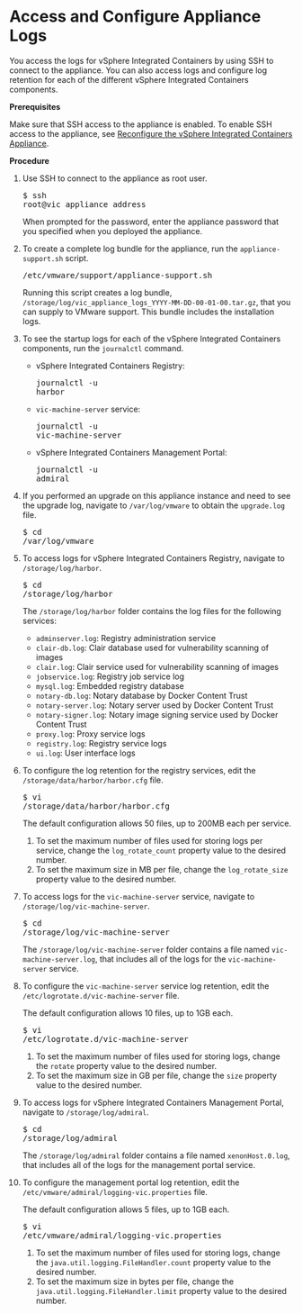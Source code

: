 # Access and Configure Appliance Logs #

You access the logs for vSphere Integrated Containers by using SSH to connect to the appliance. You can also access logs and configure log retention for each of the different vSphere Integrated Containers components.

**Prerequisites**

Make sure that SSH access to the appliance is enabled. To enable SSH access to the appliance, see [Reconfigure the vSphere Integrated Containers Appliance](reconfigure_appliance.md).

**Procedure**

1. Use SSH to connect to the appliance as root user.<pre>$ ssh root@vic_appliance_address</pre>When prompted for the password, enter the appliance password that you specified when you deployed the appliance.
2. To create a complete log bundle for the appliance, run the `appliance-support.sh` script.<pre>/etc/vmware/support/appliance-support.sh</pre>Running this script creates a log bundle, `/storage/log/vic_appliance_logs_YYYY-MM-DD-00-01-00.tar.gz`, that you can supply to VMware support. This bundle includes the installation logs.
3. To see the startup logs for each of the vSphere Integrated Containers components, run the `journalctl` command.

   - vSphere Integrated Containers Registry:<pre>journalctl -u harbor</pre>
   - `vic-machine-server` service:<pre>journalctl -u vic-machine-server</pre>
   - vSphere Integrated Containers Management Portal:<pre>journalctl -u admiral</pre>
4. If you performed an upgrade on this appliance instance and need to see the upgrade log, navigate to `/var/log/vmware` to obtain the `upgrade.log` file.<pre>$ cd /var/log/vmware</pre> 
4. To access logs for vSphere Integrated Containers Registry, navigate to `/storage/log/harbor`.<pre>$ cd /storage/log/harbor</pre>The `/storage/log/harbor` folder contains the log files for the following services:

   - `adminserver.log`: Registry administration service
   - `clair-db.log`: Clair database used for vulnerability scanning of images
   - `clair.log`: Clair service used for vulnerability scanning of images
   - `jobservice.log`: Registry job service log
   - `mysql.log`: Embedded registry database
   - `notary-db.log`: Notary database by Docker Content Trust
   - `notary-server.log`: Notary server used by Docker Content Trust
   - `notary-signer.log`: Notary image signing service used by Docker Content Trust
   - `proxy.log`: Proxy service logs
   - `registry.log`: Registry service logs
   - `ui.log`: User interface logs

5. To configure the log retention for the registry services, edit the `/storage/data/harbor/harbor.cfg` file.<pre>$ vi /storage/data/harbor/harbor.cfg</pre>The default configuration allows 50 files, up to 200MB each per service.
	1. To set the maximum number of files used for storing logs per service, change the `log_rotate_count` property value to the desired number.
	2. To set the maximum size in MB per file, change the `log_rotate_size` property value to the desired number.
6. To access logs for the `vic-machine-server` service, navigate to `/storage/log/vic-machine-server`.<pre>$ cd /storage/log/vic-machine-server</pre>The `/storage/log/vic-machine-server` folder contains a file named `vic-machine-server.log`, that includes all of the logs for the `vic-machine-server` service.
7. To configure the `vic-machine-server` service log retention, edit the `/etc/logrotate.d/vic-machine-server` file.

    The default configuration allows 10 files, up to 1GB each.<pre>$ vi /etc/logrotate.d/vic-machine-server</pre> 
	1. To set the maximum number of files used for storing logs, change the `rotate` property value to the desired number.
	2. To set the maximum size in GB per file, change the `size` property value to the desired number.
8. To access logs for vSphere Integrated Containers Management Portal, navigate to `/storage/log/admiral`.<pre>$ cd /storage/log/admiral</pre>The `/storage/log/admiral` folder contains a file named `xenonHost.0.log`, that includes all of the logs for the management portal service.
9. To configure the management portal log retention, edit the `/etc/vmware/admiral/logging-vic.properties` file.

    The default configuration allows 5 files, up to 1GB each.<pre>$ vi /etc/vmware/admiral/logging-vic.properties</pre>

	1. To set the maximum number of files used for storing logs, change the `java.util.logging.FileHandler.count` property value to the desired number.
	2. To set the maximum size in bytes per file, change the `java.util.logging.FileHandler.limit` property value to the desired number.